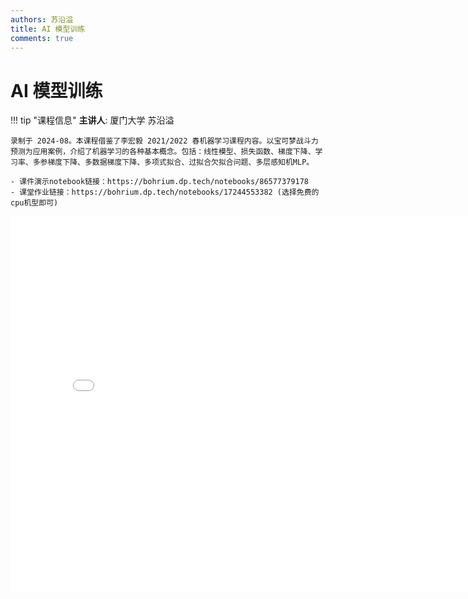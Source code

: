 ```yaml
---
authors: 苏沿溢
title: AI 模型训练
comments: true
---
```


# AI 模型训练

!!! tip "课程信息"
    **主讲人**: 厦门大学 苏沿溢

    录制于 2024-08。本课程借鉴了李宏毅 2021/2022 春机器学习课程内容。以宝可梦战斗力预测为应用案例，介绍了机器学习的各种基本概念。包括：线性模型、损失函数、梯度下降、学习率、多参梯度下降、多数据梯度下降、多项式拟合、过拟合欠拟合问题、多层感知机MLP。

    - 课件演示notebook链接：https://bohrium.dp.tech/notebooks/86577379178
    - 课堂作业链接：https://bohrium.dp.tech/notebooks/17244553382 (选择免费的cpu机型即可)

<iframe src="//player.bilibili.com/player.html?isOutside=true&aid=113604653356096&bvid=BV16JiiYYEkN&cid=27227065928&p=1" scrolling="no" border="0" frameborder="no" framespacing="0" allowfullscreen="true" height="600" width="800"></iframe>